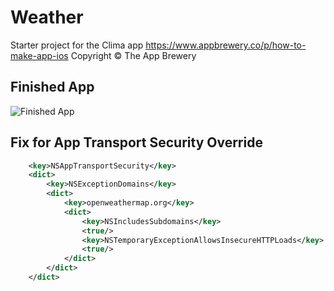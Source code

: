 # Weather

Starter project for the Clima app https://www.appbrewery.co/p/how-to-make-app-ios Copyright © The App Brewery

## Finished App
![Finished App](https://github.com/londonappbrewery/Images/blob/master/Clima.gif)


## Fix for App Transport Security Override

```XML
	<key>NSAppTransportSecurity</key>
	<dict>
		<key>NSExceptionDomains</key>
		<dict>
			<key>openweathermap.org</key>
			<dict>
				<key>NSIncludesSubdomains</key>
				<true/>
				<key>NSTemporaryExceptionAllowsInsecureHTTPLoads</key>
				<true/>
			</dict>
		</dict>
	</dict>
```



